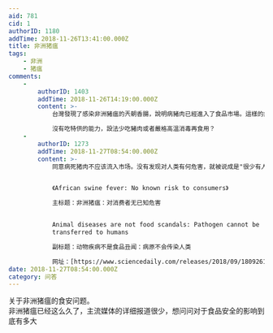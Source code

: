 ```yaml
---
aid: 781
cid: 1
authorID: 1180
addTime: 2018-11-26T13:41:00.000Z
title: 非洲猪瘟
tags:
    - 非洲
    - 猪瘟
comments:
    -
        authorID: 1403
        addTime: 2018-11-26T14:19:00.000Z
        content: >-
            台灣發現了感染非洲豬瘟的兲朝香腸，說明病豬肉已經進入了食品市場。這樣的病死豬肉都是應該被銷毀的，所以很少有人研究吃了這樣病死豬後果如何。  

            沒有吃特供的能力，設法少吃豬肉或者嚴格高溫消毒再食用？
    -
        authorID: 1273
        addTime: 2018-11-27T08:54:00.000Z
        content: >-
            同意病死猪肉不应该流入市场。没有发现对人类有何危害，就被说成是"很少有人研究"。这有点强词夺理了。


            《African swine fever: No known risk to consumers》  

            主标题：非洲猪瘟：对消费者无已知危害


            Animal diseases are not food scandals: Pathogen cannot be
            transferred to humans  

            副标题：动物疾病不是食品丑闻：病原不会传染人类  

            网址：[https://www.sciencedaily.com/releases/2018/09/180926110907.htm](https://www.sciencedaily.com/releases/2018/09/180926110907.htm)
date: 2018-11-27T08:54:00.000Z
category: 问答
---
```


关于非洲猪瘟的食安问题。  
非洲猪瘟已经这么久了，主流媒体的详细报道很少，想问问对于食品安全的影响到底有多大
